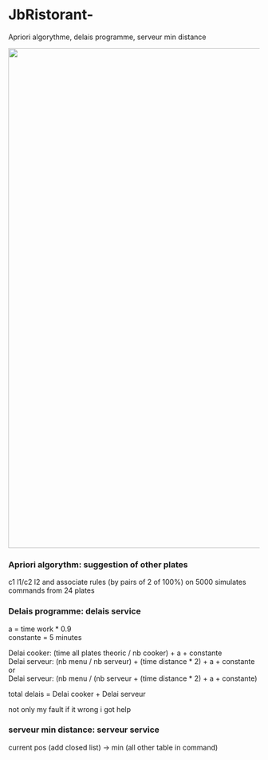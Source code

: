 # JbRistorant-
Apriori algorythme, delais programme, serveur min distance

<img src="https://user-images.githubusercontent.com/54853371/88558028-4d766f80-d02b-11ea-8b2e-18d1d886d285.png" width="1000px;">

<h3>Apriori algorythm: suggestion of other plates</h3>

c1 l1/c2 l2 and associate rules (by pairs of 2 of 100%) on 5000 simulates commands from 24 plates

<h3>Delais programme: delais service</h3>

a = time work * 0.9<br>
constante = 5 minutes

Delai cooker: (time all plates theoric / nb cooker) + a + constante <br>
Delai serveur: (nb menu / nb serveur) + (time distance * 2) + a + constante <br>
or<br>
Delai serveur: (nb menu / (nb serveur + (time distance * 2) + a + constante)

total delais = Delai cooker + Delai serveur

not only my fault if it wrong i got help


<h3>serveur min distance: serveur service</h3>

current pos (add closed list) -> min (all other table in command)
